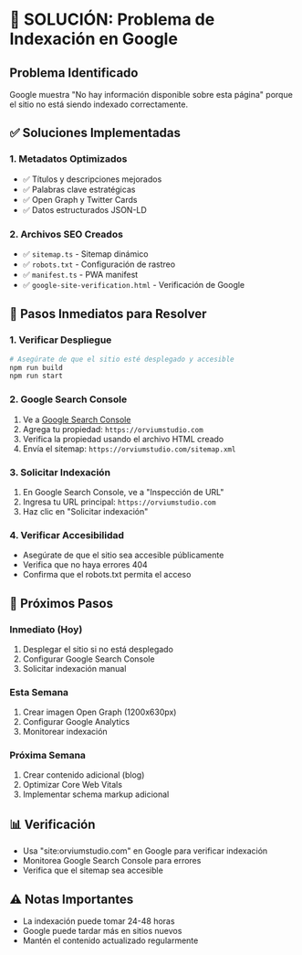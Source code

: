 # 🚨 SOLUCIÓN: Problema de Indexación en Google

## Problema Identificado
Google muestra "No hay información disponible sobre esta página" porque el sitio no está siendo indexado correctamente.

## ✅ Soluciones Implementadas

### 1. Metadatos Optimizados
- ✅ Títulos y descripciones mejorados
- ✅ Palabras clave estratégicas
- ✅ Open Graph y Twitter Cards
- ✅ Datos estructurados JSON-LD

### 2. Archivos SEO Creados
- ✅ `sitemap.ts` - Sitemap dinámico
- ✅ `robots.txt` - Configuración de rastreo
- ✅ `manifest.ts` - PWA manifest
- ✅ `google-site-verification.html` - Verificación de Google

## 🔧 Pasos Inmediatos para Resolver

### 1. Verificar Despliegue
```bash
# Asegúrate de que el sitio esté desplegado y accesible
npm run build
npm run start
```

### 2. Google Search Console
1. Ve a [Google Search Console](https://search.google.com/search-console)
2. Agrega tu propiedad: `https://orviumstudio.com`
3. Verifica la propiedad usando el archivo HTML creado
4. Envía el sitemap: `https://orviumstudio.com/sitemap.xml`

### 3. Solicitar Indexación
1. En Google Search Console, ve a "Inspección de URL"
2. Ingresa tu URL principal: `https://orviumstudio.com`
3. Haz clic en "Solicitar indexación"

### 4. Verificar Accesibilidad
- Asegúrate de que el sitio sea accesible públicamente
- Verifica que no haya errores 404
- Confirma que el robots.txt permita el acceso

## 🎯 Próximos Pasos

### Inmediato (Hoy)
1. Desplegar el sitio si no está desplegado
2. Configurar Google Search Console
3. Solicitar indexación manual

### Esta Semana
1. Crear imagen Open Graph (1200x630px)
2. Configurar Google Analytics
3. Monitorear indexación

### Próxima Semana
1. Crear contenido adicional (blog)
2. Optimizar Core Web Vitals
3. Implementar schema markup adicional

## 📊 Verificación
- Usa "site:orviumstudio.com" en Google para verificar indexación
- Monitorea Google Search Console para errores
- Verifica que el sitemap sea accesible

## ⚠️ Notas Importantes
- La indexación puede tomar 24-48 horas
- Google puede tardar más en sitios nuevos
- Mantén el contenido actualizado regularmente
